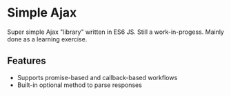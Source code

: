 # Simple Ajax
Super simple Ajax "library" written in ES6 JS. Still a work-in-progess. Mainly done as a learning exercise.

## Features
- Supports promise-based and callback-based workflows
- Built-in optional method to parse responses

